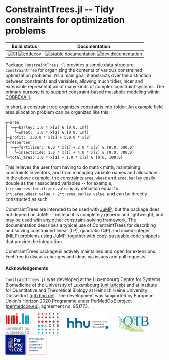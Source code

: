 
# ConstraintTrees.jl -- Tidy constraints for optimization problems

| Build status | Documentation |
|:---:|:---:|
| [![CI](https://github.com/COBREXA/ConstraintTrees.jl/actions/workflows/ci.yml/badge.svg)](https://github.com/COBREXA/ConstraintTrees.jl/actions/workflows/ci.yml) [![codecov](https://codecov.io/gh/COBREXA/ConstraintTrees.jl/branch/master/graph/badge.svg?token=A2ui7exGIH)](https://codecov.io/gh/COBREXA/ConstraintTrees.jl) | [![stable documentation](https://img.shields.io/badge/docs-stable-blue)](https://cobrexa.github.io/ConstraintTrees.jl/stable) [![dev documentation](https://img.shields.io/badge/docs-dev-cyan)](https://cobrexa.github.io/ConstraintTrees.jl/dev) |

Package `ConstraintTrees.jl` provides a simple data structure `ConstraintTree`
for organizing the contents of various constrained optimization problems. As a
main goal, it abstracts over the distinction between constraints and variables,
allowing much tidier, nicer and extensible representation of many kinds of
complex constraint systems. The primary purpose is to support constraint-based
metabolic modeling within
[COBREXA.jl](https://github.com/COBREXA/COBREXA.jl).

In short, a constraint tree organizes constraints into folder. An example field
area allocation problem can be organized like this:
```
┬─area
│ ╰─┬─barley: 1.0 * x[2] ∈ [0.0, Inf]
│   ╰─wheat:  1.0 * x[1] ∈ [0.0, Inf]
├─profit:  350.0 * x[1] + 550.0 * x[2]
├─resources
│ ╰─┬─fertilizer:  6.0 * x[1] + 2.0 * x[2] ∈ [0.0, 500.0]
│   ╰─insecticide: 1.0 * x[1] + 4.0 * x[2] ∈ [0.0, 300.0]
╰─total_area: 1.0 * x[1] + 1.0 * x[2] ∈ [0.0, 100.0]
```
This relieves the user from having to do matrix math, maintaining constraints
in vectors, and from managing variable names and allocations. In the above
example, the constraints `area.wheat` and `area.barley` easily double as their
associated variables -- for example, `t.resources.fertilizer.value` is by
definition equal to `6*t.area.wheat.value + 2*t.area.barley.value`, and can be
directly constructed as such.

ConstraintTrees are intended to be used with
[JuMP](https://github.com/jump-dev/JuMP.jl), but the package does not depend on
JuMP -- instead it is completely generic and lightweight, and may be used with
any other constraint-solving framework. The documentation describes a typical
use of ConstraintTrees for describing and solving constrained linear (LP),
quadratic (QP) and mixed-integer (MILP) problems using JuMP, together with
copy-pasteable code snippets that provide the integration.

ConstraintTrees package is actively maintained and open for extensions. Feel
free to discuss changes and ideas via issues and pull requests.

#### Acknowledgements

`ConstraintTrees.jl` was developed at the Luxembourg Centre for Systems
Biomedicine of the University of Luxembourg
([uni.lu/lcsb](https://www.uni.lu/lcsb))
and at Institute for Quantitative and Theoretical Biology at Heinrich Heine
University Düsseldorf ([qtb.hhu.de](https://www.qtb.hhu.de/en/)).
The development was supported by European Union's Horizon 2020 Programme under
PerMedCoE project ([permedcoe.eu](https://www.permedcoe.eu/)),
agreement no. 951773.

<img src="docs/src/assets/unilu.svg" alt="Uni.lu logo" height="64px">   <img src="docs/src/assets/lcsb.svg" alt="LCSB logo" height="64px">   <img src="docs/src/assets/hhu.svg" alt="HHU logo" height="64px" style="height:64px; width:auto">   <img src="docs/src/assets/qtb.svg" alt="QTB logo" height="64px" style="height:64px; width:auto">   <img src="docs/src/assets/permedcoe.svg" alt="PerMedCoE logo" height="64px">
